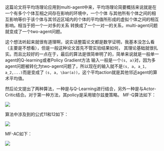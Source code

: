这篇论文将平均场理论应用到multi-agent中来，平均场理论简要概括来说就是在一个有多个个体互相之间存在影响的环境中，一个个体
与其他所有个体之间的相互影响等价于该个体与其邻近区域内的个体的平均值所形成的虚拟个体之间的相互影响。相当于把一个一对多的关系
转换成了一个一对一的关系，multi-agent问题就变成了一个two-agent问题。

这个想法听起来就很有道理啊，说实话整篇论文都是数学证明，我基本没怎么看（主要是不想看），但是一般这种论文首先不管实验结果如何，
其理论基础就很扎实。而且比较好的一点在于，最后的算法是很简单明了的，简单来说就是一般单一agent的Q-learning或者Policy Gradient方法
输入一般是一个`(s, a)`对，因为多agent问题被转化为two-agent问题了，所以现在的输入就不是`(s, a, a_1, a_2,...)`而是变成了
`(s, a, \bar(a))`，这个平均action就是其他邻近agent的算术平均值。

然后论文提出了两种算法，一种是与Q-Learning进行结合，另外一种是与Actor-Critic结合。对于第一种方法，其policy是采用玻尔兹曼策略。
MF-Q算法如下：

![](http://o7ie0tcjk.bkt.clouddn.com/dwqg5.jpg)

算法中涉及到的公式11和12如下：

![](http://o7ie0tcjk.bkt.clouddn.com/e0xfo.jpg)


MF-AC如下：

![](http://o7ie0tcjk.bkt.clouddn.com/nhttn.jpg)
